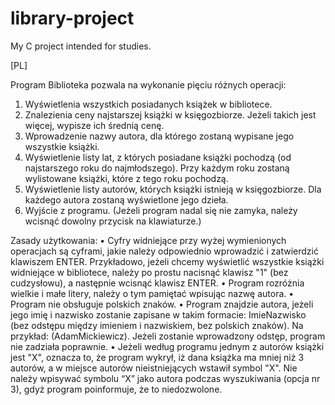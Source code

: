 # library-project
My C project intended for studies.

[PL]

Program Biblioteka pozwala na wykonanie pięciu różnych
operacji:

1. Wyświetlenia wszystkich posiadanych książek w
bibliotece.
2. Znalezienia ceny najstarszej książki w księgozbiorze.
Jeżeli takich jest więcej, wypisze ich średnią cenę.
3. Wprowadzenie nazwy autora, dla którego zostaną
wypisane jego wszystkie książki.
4. Wyświetlenie listy lat, z których posiadane książki
pochodzą (od najstarszego roku do najmłodszego). Przy
każdym roku zostaną wylistowane książki, które z tego
roku pochodzą.
5. Wyświetlenie listy autorów, których książki istnieją w
księgozbiorze. Dla każdego autora zostaną wyświetlone
jego dzieła.
6. Wyjście z programu. (Jeżeli program nadal się nie
zamyka, należy wcisnąć dowolny przycisk na
klawiaturze.)


Zasady użytkowania:
• Cyfry widniejące przy wyżej wymienionych operacjach są
cyframi, jakie należy odpowiednio wprowadzić i
zatwierdzić klawiszem ENTER. Przykładowo, jeżeli
chcemy wyświetlić wszystkie książki widniejące w
bibliotece, należy po prostu nacisnąć klawisz "1" (bez
cudzysłowu), a następnie wcisnąć klawisz ENTER.
• Program rozróżnia wielkie i małe litery, należy o tym
pamiętać wpisując nazwę autora.
• Program nie obsługuje polskich znaków.
• Program znajdzie autora, jeżeli jego imię i nazwisko
zostanie zapisane w takim formacie: ImieNazwisko (bez
odstępu między imieniem i nazwiskiem, bez polskich
znaków). Na przykład: (AdamMickiewicz). Jeżeli zostanie
wprowadzony odstęp, program nie zadziała poprawnie.
• Jeżeli według programu jednym z autorów książki jest
"X", oznacza to, że program wykrył, iż dana książka ma
mniej niż 3 autorów, a w miejsce autorów
nieistniejących wstawił symbol "X". Nie należy wpisywać
symbolu “X” jako autora podczas wyszukiwania (opcja nr
3), gdyż program poinformuje, że to niedozwolone.

